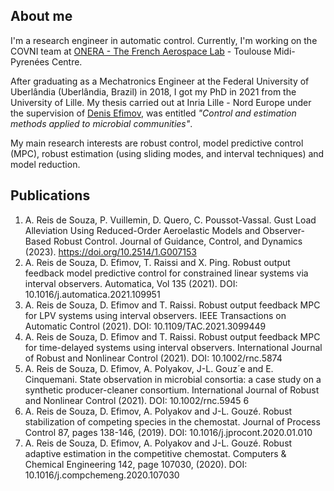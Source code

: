 ## About me

I'm a research engineer in automatic control. Currently, I'm working on the COVNI team at [ONERA - The French Aerospace Lab](https://www.onera.fr/fr) - Toulouse Midi-Pyrenées Centre.

After graduating as a Mechatronics Engineer at the Federal University of Uberlândia (Uberlândia, Brazil) in 2018, I got my PhD in 2021 from the University of Lille. My thesis carried out at Inria Lille - Nord Europe under the supervision of [Denis Efimov](http://researchers.lille.inria.fr/~efimov/), was entitled _"Control and estimation methods applied to microbial communities"_. 

My main research interests are robust control, model predictive control (MPC), robust estimation (using sliding modes, and interval techniques) and model reduction.

## Publications
1. A. Reis de Souza, P. Vuillemin, D. Quero, C. Poussot-Vassal. Gust Load Alleviation Using Reduced-Order Aeroelastic Models and Observer-Based Robust Control. Journal of Guidance, Control, and Dynamics (2023). https://doi.org/10.2514/1.G007153 
2. A. Reis de Souza, D. Efimov, T. Raissi and X. Ping. Robust output feedback model predictive control for constrained linear systems via interval observers. Automatica, Vol 135 (2021). DOI: 10.1016/j.automatica.2021.109951 
3. A. Reis de Souza, D. Efimov and T. Raissi. Robust output feedback MPC for LPV systems using interval observers. IEEE Transactions on Automatic Control (2021). DOI: 10.1109/TAC.2021.3099449 
4. A. Reis de Souza, D. Efimov and T. Raissi. Robust output feedback MPC for time-delayed systems using interval observers. International Journal of Robust and Nonlinear Control (2021). DOI: 10.1002/rnc.5874 
5. A. Reis de Souza, D. Efimov, A. Polyakov, J-L. Gouz´e and E. Cinquemani. State observation in microbial consortia: a case study on a synthetic producer-cleaner consortium. International Journal of Robust and Nonlinear Control (2021). DOI: 10.1002/rnc.5945 6
6. A. Reis de Souza, D. Efimov, A. Polyakov and J-L. Gouzé. Robust stabilization of competing species in the chemostat. Journal of Process Control 87, pages 138-146, (2019). DOI: 10.1016/j.jprocont.2020.01.010 
7. A. Reis de Souza, D. Efimov, A. Polyakov and J-L. Gouzé. Robust adaptive estimation in the competitive chemostat. Computers & Chemical Engineering 142, page 107030, (2020). DOI: 10.1016/j.compchemeng.2020.107030 
